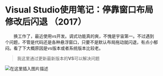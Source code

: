 # Visual Studio使用笔记：停靠窗口布局修改后闪退 （2017） 

&emsp;&emsp;换工作了，最近使用vs开发。调式功能真的爽，不愧是宇宙第一。不过遇到个问题，不管是代码还是各种悬浮窗口，只要不是默认布局拖动就闪退，有点小郁闷。看了下大概原因是vs版本或者系统版本比较老。

> 我这里通过更新最新版本的**VS**可以解决问题

![在这里插入图片描述](https://img-blog.csdnimg.cn/20210310081419863.png?x-oss-process=image/watermark,type_ZmFuZ3poZW5naGVpdGk,shadow_10,text_aHR0cHM6Ly9ibG9nLmNzZG4ubmV0L2ExNTAwNTc4NDMyMA==,size_16,color_FFFFFF,t_70)

